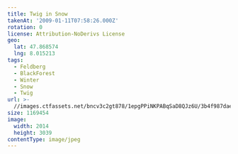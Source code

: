 ```yaml
---
title: Twig in Snow
takenAt: '2009-01-11T07:58:26.000Z'
rotation: 0
license: Attribution-NoDerivs License
geo:
  lat: 47.868574
  lng: 8.015213
tags:
  - Feldberg
  - BlackForest
  - Winter
  - Snow
  - Twig
url: >-
  //images.ctfassets.net/bncv3c2gt878/1epgPPiNKPABqSaD8QJz6U/3b4f987daebb1df0f121777bb061d275/twig-in-snow_4343899126_o
size: 1169454
image:
  width: 2014
  height: 3039
contentType: image/jpeg
---
```


